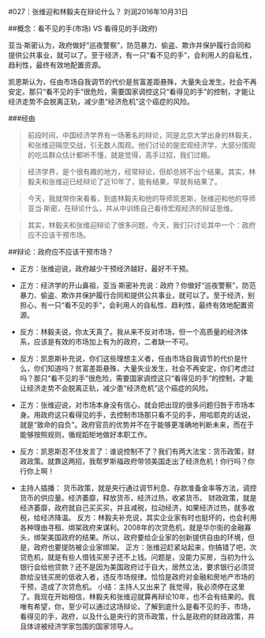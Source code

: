 #027｜张维迎和林毅夫在辩论什么？
刘润2016年10月31日

##概念：看不见的手(市场) VS 看得见的手(政府)

亚当·斯密认为，政府做好“巡夜警察”，防范暴力、偷盗、欺诈并保护履行合同和提供公共事业，就可以了。至于经济，有一只“看不见的手”，会利用人的自私性，趋利性，最终有效地配置资源。

凯恩斯认为，任由市场自我调节的代价是贫富差距悬殊，大量失业发生，社会不再安定。那只“看不见的手”很危险，需要国家调控这只“看得见的手”的控制，才能让经济走势不会脱离正轨，减少患“经济危机”这个癌症的风险。

###经由

>前段时间，中国经济学界有一场著名的辩论，同是北京大学出身的林毅夫，和张维迎隔空交战，引无数人围观。他们讨论的是宏观经济学，大部分围观的吃瓜群众估计都听不懂，就是觉得，高手过招，我们过瘾。

>经济学界，是个很有趣的地方，经常辩论，但却总辨不出个结果。其实，林毅夫和张维迎已经辩论了近10年了，能有结果，早就有结果了。

>今天，我就带你来看看，到底林毅夫和他的导师凯恩斯，张维迎和他的导师亚当·斯密，在辩论什么，并从中训练自己看待宏观经济的辩证思维。

>其实，林毅夫和张维迎辩论了很多问题，今天，我们只讨论其中一个：政府应不应该干预市场。

##辩论：政府应不应该干预市场？

- 正方：张维迎说，政府越少干预经济越好，最好不干预。
- 正方：经济学的开山鼻祖，亚当·斯密补充说：政府？你做好“巡夜警察”，防范暴力、偷盗、欺诈并保护履行合同和提供公共事业，就可以了。至于经济，别担心，有一只“看不见的手”，会利用人的自私性、趋利性，最终有效地配置资源。
- 反方：林毅夫说，你太天真了。我从来不反对市场，但一个高质量的经济体系，应该是有效的市场加上有为的政府，二者缺一不可。
- 反方：凯恩斯补充说，你们这些理想主义者，任由市场自我调节的代价是什么，你们知道吗？贫富差距悬殊，大量失业发生，社会不再安定，你们考虑过吗？那只“看不见的手”很危险，需要国家调控这只“看得见的手”的控制，才能让经济走势不会脱离正轨，减少患“经济危机”这个癌症的风险。
- 正方：张维迎说，对市场本身没有信心，就会把出现的很多问题归咎于市场本身。用政府这只看得见的手，去控制市场那只看不见的手，用哈耶克的话说，就是“致命的自负”。政府官员的优势并不在于能够更准确地判断未来，而在于能够按照规则，循规蹈矩地做好本职工作。
- 反方：凯恩斯忍不住发言了：谁说控制不了？我们有两大法宝：货币政策，财政政策。就靠这两招，我帮罗斯福政府带领美国走出了经济危机！你行吗？你行你上啊！

- 主持人插播：
   货币政策，就是央行通过调节利息、存款准备金率等方法，调控货币的供应量。经济萎靡，释放货币，经济过热，收紧货币。
  财政政策，就是经济萎靡，政府就自己买买买，并且减税，拉动经济，如果经济过热，就多收税，给经济降温。
反方：林毅夫补充说，其实企业家有时也挺坏的，也会利用各种理由寻租、绑架政府来谋利。2008年的次贷危机，就是华尔街的金融寡头，绑架美国政府的结果。所以，政府要给企业家的创新提供自由的环境，但是，政府也要提防被企业家绑架。
正方：张维迎赶紧站起来，你搞错了吧，次贷危机，就是有些人借钱买房子还不上钱。问题是，没能力买房，当初为什么银行会给他贷款？还不是因为美国政府过于自大，居然立法，要求银行必须贷款给没钱买房的低收入者，违反市场规律。恰恰是政府对金融和房地产市场的干预，造成了次贷危机。
小结：主持人又出来了
我觉得，我必须停在这里了。我现在开始相信，林毅夫和张维迎就算再辩论10年，也不会有结果的。我唯有希望，你，至少可以通过这场辩论，了解到底什么是看不见的手，市场，看得见的手，政府，以及什么是央行的货币政策，什么是政府的财政政策，并且体谅被经济学家包围的国家领导人。